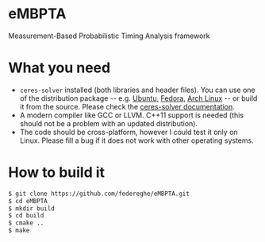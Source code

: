 # eMBPTA
Measurement-Based Probabilistic Timing Analysis framework

What you need
=============
* `ceres-solver` installed (both libraries and header files). You can use one of the distribution package -- e.g. [Ubuntu](https://packages.ubuntu.com/search?keywords=libceres-dev), [Fedora](https://admin.fedoraproject.org/pkgdb/package/rpms/ceres-solver/), [Arch Linux](https://aur.archlinux.org/packages/ceres-solver/) -- or build it from the source. Please check the [ceres-solver documentation](http://ceres-solver.org/installation.html).
* A modern compiler like GCC or LLVM. C++11 support is needed (this should not be a problem with an updated distribution).
* The code should be cross-platform, however I could test it only on Linux. Please fill a bug if it does not work with other operating systems.

How to build it
===============
```bash
$ git clone https://github.com/federeghe/eMBPTA.git
$ cd eMBPTA
$ mkdir build
$ cd build
$ cmake ..
$ make
```

